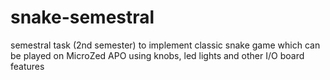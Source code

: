 # snake-semestral
semestral task (2nd semester) to implement classic snake game which can be played on MicroZed APO using knobs, led lights and other I/O board features
